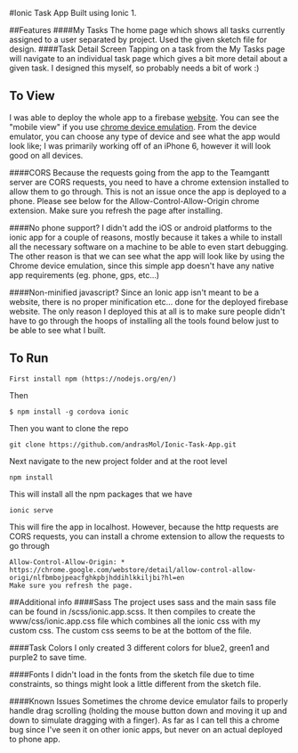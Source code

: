 #Ionic Task App
Built using Ionic 1.

##Features
####My Tasks
The home page which shows all tasks currently assigned to a user separated by project. Used the given sketch file for design.
####Task Detail Screen
Tapping on a task from the My Tasks page will navigate to an individual task page which gives a bit more detail about a given task. I designed this myself, so probably needs a bit of work :)

## To View
I was able to deploy the whole app to a firebase [website](https://teamgantt-project.firebaseapp.com). You can see the "mobile view" if you use [chrome device emulation](https://developer.chrome.com/devtools/docs/device-mode). From the device emulator, you can choose any type of device and see what the app would look like; I was primarily working off of an iPhone 6, however it will look good on all devices.

####CORS
Because the requests going from the app to the Teamgantt server are CORS requests, you need to have a chrome extension installed to allow them to go through. This is not an issue once the app is deployed to a phone. Please see below for the Allow-Control-Allow-Origin chrome extension. Make sure you refresh the page after installing.

####No phone support?
I didn't add the iOS or android platforms to the ionic app for a couple of reasons, mostly because it takes a while to install all the necessary software on a machine to be able to even start debugging. The other reason is that we can see what the app will look like by using the Chrome device emulation, since this simple app doesn't have any native app requirements (eg. phone, gps, etc...)

####Non-minified javascript?
Since an Ionic app isn't meant to be a website, there is no proper minification etc... done for the deployed firebase website. The only reason I deployed this at all is to make sure people didn't have to go through the hoops of installing all the tools found below just to be able to see what I built.

## To Run
```
First install npm (https://nodejs.org/en/)
```
Then
```
$ npm install -g cordova ionic
```
Then you want to clone the repo
```
git clone https://github.com/andrasMol/Ionic-Task-App.git
```
Next navigate to the new project folder and at the root level
```
npm install
```
This will install all the npm packages that we have
```
ionic serve
```
This will fire the app in localhost. However, because the http requests are CORS requests, you can install a chrome
extension to allow the requests to go through
```
Allow-Control-Allow-Origin: *
https://chrome.google.com/webstore/detail/allow-control-allow-origi/nlfbmbojpeacfghkpbjhddihlkkiljbi?hl=en
Make sure you refresh the page.
```

##Additional info
####Sass
The project uses sass and the main sass file can be found in /scss/ionic.app.scss. It then compiles to create the www/css/ionic.app.css file which combines all the ionic css with my custom css. The custom css seems to be at the bottom of the file.

####Task Colors
I only created 3 different colors for blue2, green1 and purple2 to save time.

####Fonts
I didn't load in the fonts from the sketch file due to time constraints, so things might look a little different from the sketch file.

####Known Issues
Sometimes the chrome device emulator fails to properly handle drag scrolling (holding the mouse button down and moving it up and down to simulate dragging with a finger). As far as I can tell this a chrome bug since I've seen it on other ionic apps, but never on an actual deployed to phone app.
